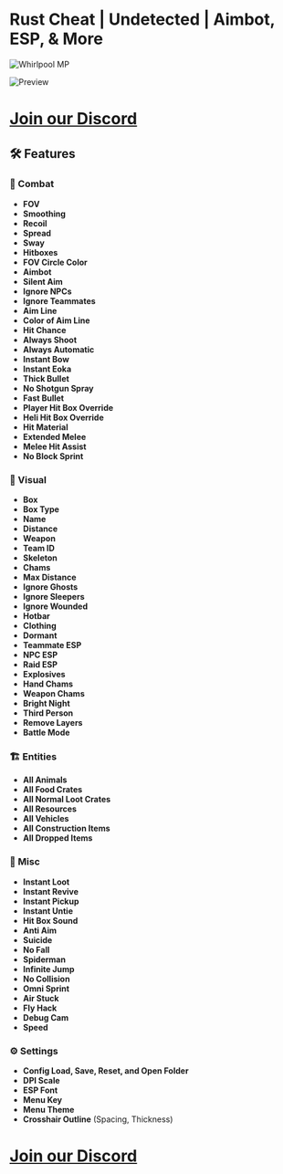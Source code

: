 # Rust Cheat | Undetected | Aimbot, ESP, & More

![Whirlpool MP](https://cdn.discordapp.com/attachments/978814793072906291/1351933201840341115/Screenshot_2025-03-19_at_10.59.36_AM.png?ex=67dc2d69&is=67dadbe9&hm=ba8cc4d3189d216c7aeb57af97b2764b78a76220200bcea4a9207545422d7884&)

![Preview](https://media2.giphy.com/media/v1.Y2lkPTc5MGI3NjExN3lnNHo5cWd4YjN4aTg2b3Vpamx1YWNjem95NWh2YmMxbTVvZGdveSZlcD12MV9pbnRlcm5hbF9naWZfYnlfaWQmY3Q9Zw/6FxY4QNBmMOt8wlzKM/giphy.gif)

# [Join our Discord](https://discord.gg/TZWqWdeTm8)

## 🛠️ Features

### 🔫 Combat
- **FOV**
- **Smoothing**
- **Recoil**
- **Spread**
- **Sway**
- **Hitboxes**
- **FOV Circle Color**
- **Aimbot**
- **Silent Aim**
- **Ignore NPCs**
- **Ignore Teammates**
- **Aim Line**
- **Color of Aim Line**
- **Hit Chance**
- **Always Shoot**
- **Always Automatic**
- **Instant Bow**
- **Instant Eoka**
- **Thick Bullet**
- **No Shotgun Spray**
- **Fast Bullet**
- **Player Hit Box Override**
- **Heli Hit Box Override**
- **Hit Material**
- **Extended Melee**
- **Melee Hit Assist**
- **No Block Sprint**

### 👀 Visual
- **Box**
- **Box Type**
- **Name**
- **Distance**
- **Weapon**
- **Team ID**
- **Skeleton**
- **Chams**
- **Max Distance**
- **Ignore Ghosts**
- **Ignore Sleepers**
- **Ignore Wounded**
- **Hotbar**
- **Clothing**
- **Dormant**
- **Teammate ESP**
- **NPC ESP**
- **Raid ESP**
- **Explosives**
- **Hand Chams**
- **Weapon Chams**
- **Bright Night**
- **Third Person**
- **Remove Layers**
- **Battle Mode**

### 🏗️ Entities
- **All Animals**
- **All Food Crates**
- **All Normal Loot Crates**
- **All Resources**
- **All Vehicles**
- **All Construction Items**
- **All Dropped Items**

### 🔄 Misc
- **Instant Loot**
- **Instant Revive**
- **Instant Pickup**
- **Instant Untie**
- **Hit Box Sound**
- **Anti Aim**
- **Suicide**
- **No Fall**
- **Spiderman**
- **Infinite Jump**
- **No Collision**
- **Omni Sprint**
- **Air Stuck**
- **Fly Hack**
- **Debug Cam**
- **Speed**

### ⚙️ Settings
- **Config Load, Save, Reset, and Open Folder**
- **DPI Scale**
- **ESP Font**
- **Menu Key**
- **Menu Theme**
- **Crosshair Outline** (Spacing, Thickness)

# [Join our Discord](https://discord.gg/TZWqWdeTm8)

